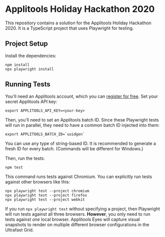 # Applitools Holiday Hackathon 2020

This repository contains a solution for the Applitools Holiday Hackathon 2020.
It is a TypeScript project that uses Playwright for testing.


## Project Setup

Install the dependencies:

```
npm install
npx playwright install
```


## Running Tests

You'll need an Applitools account, which you can [register for free](https://auth.applitools.com/users/register).
Set your secret Applitools API key:

```
export APPLITOOLS_API_KEY=<your-key>
```

Then, you'll need to set an Applitools batch ID.
Since these Playwright tests will run in parallel,
they need to have a common batch ID injected into them:

```
export APPLITOOLS_BATCH_ID=`uuidgen` 
```

You can use any type of string-based ID.
It is recommended to generate a fresh ID for every batch.
(Commands will be different for Windows.)

Then, run the tests:

```
npm test
```

This command runs tests against Chromium.
You can explicitly run tests against other browsers like this:

```
npx playwright test --project chromium
npx playwright test --project firefox
npx playwright test --project webkit
```

If you run `npx playwright test` without specifying a project,
then Playwright will run tests against all three browsers.
**However**, you only need to run tests against *one* local browser.
Applitools Eyes will capture visual snapshots to render on multiple different browser configurations in the Ultrafast Grid.
